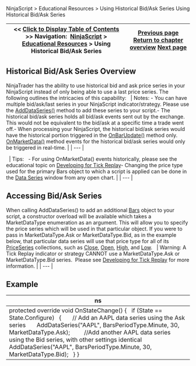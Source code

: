 ﻿
NinjaScript > Educational Resources > Using Historical Bid/Ask Series
Using Historical Bid/Ask Series

| << [Click to Display Table of Contents](using_historical_bid_ask_serie.md) >> **Navigation:**     [NinjaScript](ninjascript-1.md) > [Educational Resources](educational_resources-1.md) > Using Historical Bid/Ask Series | [Previous page](using_bitmapimage_objects_with_buttons-1.md) [Return to chapter overview](educational_resources-1.md) [Next page](using_images_and_geometry_with_custom_icons-1.md) |
| --- | --- |

## Historical Bid/Ask Series Overview
NinjaTrader has the ability to use historical bid and ask price series in your NinjaScript instead of only being able to use a last price series. The following outlines the intricacies of this capability:
 
| Notes:  - You can have multiple bid/ask/last series in your NinjaScript indicator/strategy. Please use the [AddDataSeries()](adddataseries-1.md) method to add these series to your script.- The historical bid/ask series holds all bid/ask events sent out by the exchange. This would not be equivalent to the bid/ask at a specific time a trade went off.- When processing your NinjaScript, the historical bid/ask series would have the historical portion triggered in the [OnBarUpdate()](onbarupdate-1.md) method only. [OnMarketData()](onmarketdata-1.md) method events for the historical bid/ask series would only be triggered in real-time. |
| --- |

 
| Tips:   - For using OnMarketData() events historically, please see the educational topic on [Developing for Tick Replay](developing_for__tick_replay-1.md)- Changing the price type used for the primary Bars object to which a script is applied can be done in the [Data Series](working_with_price_data-1.md) window from any open chart. |
| --- |

## 
## Accessing Bid/Ask Series
When calling AddDataSeries() to add an additional [Bars](bars-1.md) object to your script, a constructor overload will be available which takes a MarketDataType enumeration as an argument. This will allow you to specify the price series which will be used in that particular object. If you were to pass in MarketDataType.Ask or MarketDataType.Bid, as in the example below, that particular data series will use that price type for all of its [PriceSeries](priceseries-1.md) collections, such as [Close](close-1.md), [Open](open-1.md), [High](high-1.md), and [Low](low-1.md).
 
| Warning: A Tick Replay indicator or strategy CANNOT use a MarketDataType.Ask or MarketDataType.Bid series.  Please see [Developing for Tick Replay](developing_for__tick_replay-1.md) for more information. |
| --- |

## 
## Example
| ns |
| --- |
| protected override void OnStateChange() {    if (State == State.Configure)    {        // Add an AAPL data series using the Ask series        AddDataSeries("AAPL", BarsPeriodType.Minute, 30, MarketDataType.Ask);          //Add another AAPL data series using the Bid series, with other settings identical        AddDataSeries("AAPL", BarsPeriodType.Minute, 30, MarketDataType.Bid);    } } |

